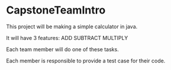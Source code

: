 # CapstoneTeamIntro

This project will be making a simple calculator in java. 

It will have 3 features:
ADD
SUBTRACT
MULTIPLY

Each team member will do one of these tasks. 

Each member is responsible to provide a test case for their code. 

